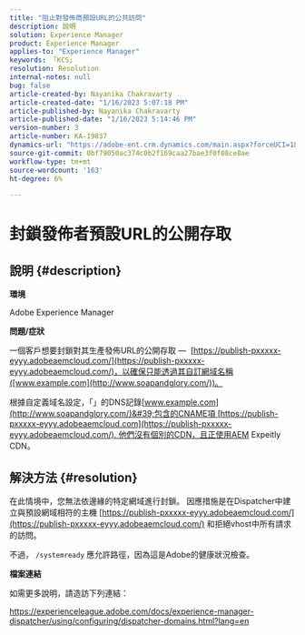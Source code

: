 ```yaml
---
title: "阻止對發佈商預設URL的公共訪問"
description: 說明
solution: Experience Manager
product: Experience Manager
applies-to: "Experience Manager"
keywords: 「KCS」
resolution: Resolution
internal-notes: null
bug: false
article-created-by: Nayanika Chakravarty
article-created-date: "1/16/2023 5:07:18 PM"
article-published-by: Nayanika Chakravarty
article-published-date: "1/16/2023 5:14:46 PM"
version-number: 3
article-number: KA-19837
dynamics-url: "https://adobe-ent.crm.dynamics.com/main.aspx?forceUCI=1&pagetype=entityrecord&etn=knowledgearticle&id=ccc74e35-c095-ed11-aad1-6045bd006149"
source-git-commit: 0bf79050ac374c0b2f169caa27bae3f0f08ce8ae
workflow-type: tm+mt
source-wordcount: '163'
ht-degree: 6%

---
```


# 封鎖發佈者預設URL的公開存取

## 說明 {#description}


<b>環境</b>

Adobe Experience Manager

<b>問題/症狀</b>

一個客戶想要封鎖對其生產發佈URL的公開存取 —  [https://publish-pxxxxx-eyyy.adobeaemcloud.com/](https://publish-pxxxxx-eyyy.adobeaemcloud.com/)，以確保只能透過其自訂網域名稱([www.example.com](http://www.soapandglory.com/))。

根據自定義域名設定，「」的DNS記錄[www.example.com](http://www.soapandglory.com/)&#39;包含的CNAME項 [https://publish-pxxxxx-eyyy.adobeaemcloud.com](https://publish-pxxxxx-eyyy.adobeaemcloud.com/). 他們沒有個別的CDN，且正使用AEM Expeitly CDN。


## 解決方法 {#resolution}


在此情境中，您無法依邊緣的特定網域進行封鎖。 因應措施是在Dispatcher中建立與預設網域相符的主機 [https://publish-pxxxxx-eyyy.adobeaemcloud.com/](https://publish-pxxxxx-eyyy.adobeaemcloud.com/) 和拒絕vhost中所有請求的訪問。

不過， `/systemready` 應允許路徑，因為這是Adobe的健康狀況檢查。

<b>檔案連結</b>

如需更多說明，請造訪下列連結：

https://experienceleague.adobe.com/docs/experience-manager-dispatcher/using/configuring/dispatcher-domains.html?lang=en
